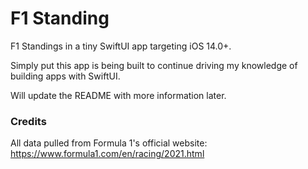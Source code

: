# F1 Standing 

F1 Standings in a tiny SwiftUI app targeting iOS 14.0+. 

Simply put this app is being built to continue driving my knowledge of building apps with SwiftUI. 

Will update the README with more information later. 


### Credits

All data pulled from Formula 1's official website: https://www.formula1.com/en/racing/2021.html
